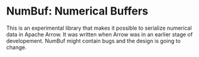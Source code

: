 # NumBuf: Numerical Buffers

This is an experimental library that makes it possible to serialize
numerical data in Apache Arrow. It was written when Arrow was in an
earlier stage of developement. NumBuf might contain bugs and the
design is going to change.